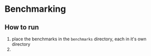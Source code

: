# Benchmarking

## How to run
1. place the benchmarks in the `benchmarks` directory, each in it's own directory
2. 
